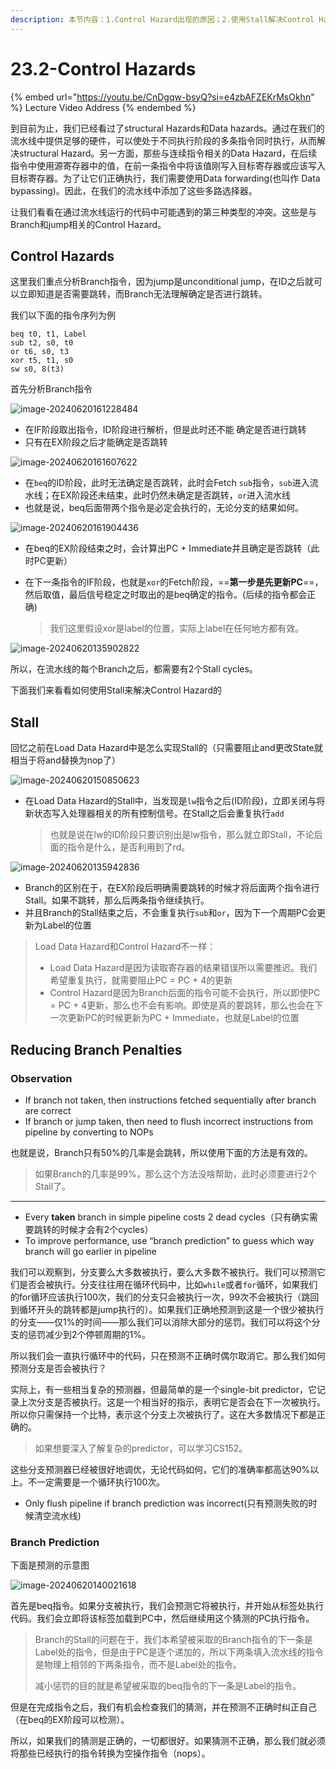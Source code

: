 ```yaml
---
description: 本节内容：1.Control Hazard出现的原因；2.使用Stall解决Control Hazard(区分于lw的Stall的区别)；3.如何减少Control Hazard的Stall Cycles的乘法，采用预测；
---
```


# 23.2-Control Hazards

{% embed url="https://youtu.be/CnDgqw-bsyQ?si=e4zbAFZEKrMsOkhn" %}
Lecture Video Address
{% endembed %}

到目前为止，我们已经看过了structural Hazards和Data hazards。通过在我们的流水线中提供足够的硬件，可以使处于不同执行阶段的多条指令同时执行，从而解决structural Hazard。另一方面，那些与连续指令相关的Data Hazard，在后续指令中使用源寄存器中的值，在前一条指令中将该值刚写入目标寄存器或应该写入目标寄存器。为了让它们正确执行，我们需要使用Data forwarding(也叫作 Data bypassing)。因此，在我们的流水线中添加了这些多路选择器。

让我们看看在通过流水线运行的代码中可能遇到的第三种类型的冲突。这些是与Branch和jump相关的Control Hazard。

## Control Hazards

这里我们重点分析Branch指令，因为jump是unconditional jump，在ID之后就可以立即知道是否需要跳转，而Branch无法理解确定是否进行跳转。

我们以下面的指令序列为例

```assembly
beq t0, t1, Label
sub t2, s0, t0
or t6, s0, t3
xor t5, t1, s0
sw s0, 8(t3)
```

首先分析Branch指令

![image-20240620161228484](.image/image-20240620161228484.png)

- 在IF阶段取出指令，ID阶段进行解析，但是此时还不能 确定是否进行跳转
- 只有在EX阶段之后才能确定是否跳转

![image-20240620161607622](.image/image-20240620161607622.png)

- 在`beq`的ID阶段，此时无法确定是否跳转，此时会Fetch `sub`指令，`sub`进入流水线；在EX阶段还未结束，此时仍然未确定是否跳转，`or`进入流水线
- 也就是说，beq后面带两个指令是必定会执行的，无论分支的结果如何。

![image-20240620161904436](.image/image-20240620161904436.png)

- 在beq的EX阶段结束之时，会计算出PC + Immediate并且确定是否跳转（此时PC更新）

- 在下一条指令的IF阶段，也就是`xor`的Fetch阶段，==**第一步是先更新PC**==，然后取值，最后信号稳定之时取出的是beq确定的指令。(后续的指令都会正确)

    > 我们这里假设xor是label的位置，实际上label在任何地方都有效。

![image-20240620135902822](.image/image-20240620135902822.png)

所以，在流水线的每个Branch之后，都需要有2个Stall cycles。

下面我们来看看如何使用Stall来解决Control Hazard的

## Stall

回忆之前在Load Data Hazard中是怎么实现Stall的（只需要阻止and更改State就相当于将and替换为nop了）

![image-20240620150850623](.image/image-20240620150850623.png)

- 在Load Data Hazard的Stall中，当发现是`lw`指令之后(ID阶段)，立即关闭与将新状态写入处理器相关的所有控制信号。在Stall之后会重复执行`add`

    > 也就是说在lw的ID阶段只要识别出是lw指令，那么就立即Stall，不论后面的指令是什么，是否利用到了rd。

![image-20240620135942836](.image/image-20240620135942836.png)

- Branch的区别在于，在EX阶段后明确需要跳转的时候才将后面两个指令进行Stall。如果不跳转，那么后两条指令继续执行。
- 并且Branch的Stall结束之后，不会重复执行`sub`和`or`，因为下一个周期PC会更新为Label的位置

> Load Data Hazard和Control Hazard不一样：
>
> - Load Data Hazard是因为读取寄存器的结果错误所以需要推迟。我们希望重复执行，就需要阻止PC = PC + 4的更新
> - Control Hazard是因为Branch后面的指令可能不会执行，所以即使PC = PC + 4更新，那么也不会有影响。即使是真的要跳转，那么也会在下一次更新PC的时候更新为PC + Immediate，也就是Label的位置

## Reducing Branch Penalties

### Observation

- If branch not taken, then instructions fetched sequentially after branch are correct
- If branch or jump taken, then need to flush incorrect instructions from pipeline by converting to NOPs

也就是说，Branch只有50%的几率是会跳转，所以使用下面的方法是有效的。

> 如果Branch的几率是99%，那么这个方法没啥帮助，此时必须要进行2个Stall了。

---

- Every **taken** branch in simple pipeline costs 2 dead cycles（只有确实需要跳转的时候才会有2个cycles）
- To improve performance, use “branch prediction” to guess which way branch will go earlier in pipeline

我们可以观察到，分支要么大多数被执行，要么大多数不被执行。我们可以预测它们是否会被执行。分支往往用在循环代码中，比如`while`或者`for`循环，如果我们的for循环应该执行100次，我们的分支只会被执行一次，99次不会被执行（跳回到循环开头的跳转都是jump执行的）。如果我们正确地预测到这是一个很少被执行的分支——仅1%的时间——那么我们可以消除大部分的惩罚。我们可以将这个分支的惩罚减少到2个停顿周期的1%。

所以我们会一直执行循环中的代码，只在预测不正确时偶尔取消它。那么我们如何预测分支是否会被执行？

实际上，有一些相当复杂的预测器，但最简单的是一个single-bit predictor，它记录上次分支是否被执行。这是一个相当好的指示，表明它是否会在下一次被执行。所以你只需保持一个比特，表示这个分支上次被执行了。这在大多数情况下都是正确的。

> 如果想要深入了解复杂的predictor，可以学习CS152。

这些分支预测器已经被很好地调优，无论代码如何，它们的准确率都高达90%以上。不一定需要是一个循环执行100次。

- Only flush pipeline if branch prediction was incorrect(只有预测失败的时候清空流水线)

### Branch Prediction

下面是预测的示意图

![image-20240620140021618](.image/image-20240620140021618.png)

首先是beq指令。如果分支被执行，我们会预测它将被执行，并开始从标签处执行代码。我们会立即将该标签加载到PC中，然后继续用这个猜测的PC执行指令。

> Branch的Stall的问题在于，我们本希望被采取的Branch指令的下一条是Label处的指令，但是由于PC是逐个递加的，所以下两条填入流水线的指令是物理上相邻的下两条指令，而不是Label处的指令。
>
> 减小惩罚的目的就是希望被采取的beq指令的下一条是Label的指令。

但是在完成指令之后，我们有机会检查我们的猜测，并在预测不正确时纠正自己（在beq的EX阶段可以检测）。

所以，如果我们的猜测是正确的，一切都很好。如果猜测不正确，那么我们就必须将那些已经执行的指令转换为空操作指令（nops）。
